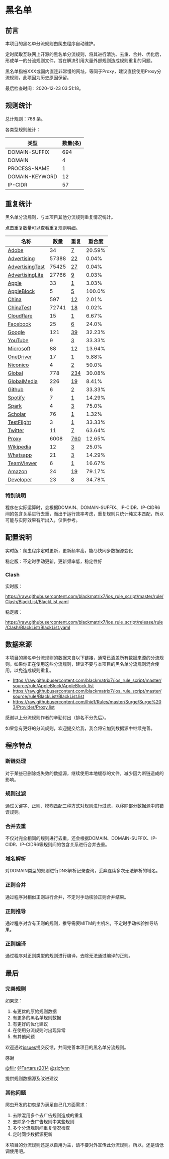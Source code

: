 # 黑名单

## 前言

本项目的黑名单分流规则由爬虫程序自动维护。

定时爬取互联网上开源的黑名单分流规则，将其进行清洗、去重、合并、优化后，形成单一的分流规则文件，旨在解决引用大量外部规则造成规则重复的问题。

黑名单指被XXX或国内直连非常慢的网址，等同于Proxy，建议直接使用Proxy分流规则，此项因为历史原因保留。



最后检查时间：2020-12-23 03:51:18。

## 规则统计

总计规则：768 条。

各类型规则统计：

| 类型 | 数量(条) |
| ---- | ---- |
| DOMAIN-SUFFIX | 694 |
| DOMAIN | 4 |
| PROCESS-NAME | 1 |
| DOMAIN-KEYWORD | 12 |
| IP-CIDR | 57 |
## 重复统计

黑名单分流规则，与本项目其他分流规则重复情况统计。

点击重复数量可以查看重复规则明细。

| 名称 | 数量 | 重复 | 重合度 |
| ---- | ---- | ---- | ------ |
|  [Adobe](https://github.com/blackmatrix7/ios_rule_script/tree/master/rule/Clash/Adobe)    | 34   | [7](https://raw.githubusercontent.com/blackmatrix7/ios_rule_script/master/rule/Clash/BlackList/Repeat.list)   |   20.59% |
|  [Advertising](https://github.com/blackmatrix7/ios_rule_script/tree/master/rule/Clash/Advertising)    | 57388   | [22](https://raw.githubusercontent.com/blackmatrix7/ios_rule_script/master/rule/Clash/BlackList/Repeat.list)   |   0.04% |
|  [AdvertisingTest](https://github.com/blackmatrix7/ios_rule_script/tree/master/rule/Clash/AdvertisingTest)    | 75425   | [27](https://raw.githubusercontent.com/blackmatrix7/ios_rule_script/master/rule/Clash/BlackList/Repeat.list)   |   0.04% |
|  [AdvertisingLite](https://github.com/blackmatrix7/ios_rule_script/tree/master/rule/Clash/AdvertisingLite)    | 27766   | [9](https://raw.githubusercontent.com/blackmatrix7/ios_rule_script/master/rule/Clash/BlackList/Repeat.list)   |   0.03% |
|  [Apple](https://github.com/blackmatrix7/ios_rule_script/tree/master/rule/Clash/Apple)    | 33   | [1](https://raw.githubusercontent.com/blackmatrix7/ios_rule_script/master/rule/Clash/BlackList/Repeat.list)   |   3.03% |
|  [AppleBlock](https://github.com/blackmatrix7/ios_rule_script/tree/master/rule/Clash/AppleBlock)    | 5   | [5](https://raw.githubusercontent.com/blackmatrix7/ios_rule_script/master/rule/Clash/BlackList/Repeat.list)   |   100.0% |
|  [China](https://github.com/blackmatrix7/ios_rule_script/tree/master/rule/Clash/China)    | 597   | [12](https://raw.githubusercontent.com/blackmatrix7/ios_rule_script/master/rule/Clash/BlackList/Repeat.list)   |   2.01% |
|  [ChinaTest](https://github.com/blackmatrix7/ios_rule_script/tree/master/rule/Clash/ChinaTest)    | 72741   | [18](https://raw.githubusercontent.com/blackmatrix7/ios_rule_script/master/rule/Clash/BlackList/Repeat.list)   |   0.02% |
|  [Cloudflare](https://github.com/blackmatrix7/ios_rule_script/tree/master/rule/Clash/Cloudflare)    | 15   | [1](https://raw.githubusercontent.com/blackmatrix7/ios_rule_script/master/rule/Clash/BlackList/Repeat.list)   |   6.67% |
|  [Facebook](https://github.com/blackmatrix7/ios_rule_script/tree/master/rule/Clash/Facebook)    | 25   | [6](https://raw.githubusercontent.com/blackmatrix7/ios_rule_script/master/rule/Clash/BlackList/Repeat.list)   |   24.0% |
|  [Google](https://github.com/blackmatrix7/ios_rule_script/tree/master/rule/Clash/Google)    | 121   | [39](https://raw.githubusercontent.com/blackmatrix7/ios_rule_script/master/rule/Clash/BlackList/Repeat.list)   |   32.23% |
|  [YouTube](https://github.com/blackmatrix7/ios_rule_script/tree/master/rule/Clash/YouTube)    | 9   | [3](https://raw.githubusercontent.com/blackmatrix7/ios_rule_script/master/rule/Clash/BlackList/Repeat.list)   |   33.33% |
|  [Microsoft](https://github.com/blackmatrix7/ios_rule_script/tree/master/rule/Clash/Microsoft)    | 88   | [12](https://raw.githubusercontent.com/blackmatrix7/ios_rule_script/master/rule/Clash/BlackList/Repeat.list)   |   13.64% |
|  [OneDriver](https://github.com/blackmatrix7/ios_rule_script/tree/master/rule/Clash/OneDriver)    | 17   | [1](https://raw.githubusercontent.com/blackmatrix7/ios_rule_script/master/rule/Clash/BlackList/Repeat.list)   |   5.88% |
|  [Niconico](https://github.com/blackmatrix7/ios_rule_script/tree/master/rule/Clash/Niconico)    | 4   | [2](https://raw.githubusercontent.com/blackmatrix7/ios_rule_script/master/rule/Clash/BlackList/Repeat.list)   |   50.0% |
|  [Global](https://github.com/blackmatrix7/ios_rule_script/tree/master/rule/Clash/Global)    | 778   | [234](https://raw.githubusercontent.com/blackmatrix7/ios_rule_script/master/rule/Clash/BlackList/Repeat.list)   |   30.08% |
|  [GlobalMedia](https://github.com/blackmatrix7/ios_rule_script/tree/master/rule/Clash/GlobalMedia)    | 226   | [19](https://raw.githubusercontent.com/blackmatrix7/ios_rule_script/master/rule/Clash/BlackList/Repeat.list)   |   8.41% |
|  [Github](https://github.com/blackmatrix7/ios_rule_script/tree/master/rule/Clash/Github)    | 6   | [2](https://raw.githubusercontent.com/blackmatrix7/ios_rule_script/master/rule/Clash/BlackList/Repeat.list)   |   33.33% |
|  [Spotify](https://github.com/blackmatrix7/ios_rule_script/tree/master/rule/Clash/Spotify)    | 7   | [1](https://raw.githubusercontent.com/blackmatrix7/ios_rule_script/master/rule/Clash/BlackList/Repeat.list)   |   14.29% |
|  [Spark](https://github.com/blackmatrix7/ios_rule_script/tree/master/rule/Clash/Spark)    | 4   | [3](https://raw.githubusercontent.com/blackmatrix7/ios_rule_script/master/rule/Clash/BlackList/Repeat.list)   |   75.0% |
|  [Scholar](https://github.com/blackmatrix7/ios_rule_script/tree/master/rule/Clash/Scholar)    | 76   | [1](https://raw.githubusercontent.com/blackmatrix7/ios_rule_script/master/rule/Clash/BlackList/Repeat.list)   |   1.32% |
|  [TestFlight](https://github.com/blackmatrix7/ios_rule_script/tree/master/rule/Clash/TestFlight)    | 3   | [1](https://raw.githubusercontent.com/blackmatrix7/ios_rule_script/master/rule/Clash/BlackList/Repeat.list)   |   33.33% |
|  [Twitter](https://github.com/blackmatrix7/ios_rule_script/tree/master/rule/Clash/Twitter)    | 11   | [7](https://raw.githubusercontent.com/blackmatrix7/ios_rule_script/master/rule/Clash/BlackList/Repeat.list)   |   63.64% |
|  [Proxy](https://github.com/blackmatrix7/ios_rule_script/tree/master/rule/Clash/Proxy)    | 6008   | [760](https://raw.githubusercontent.com/blackmatrix7/ios_rule_script/master/rule/Clash/BlackList/Repeat.list)   |   12.65% |
|  [Wikipedia](https://github.com/blackmatrix7/ios_rule_script/tree/master/rule/Clash/Wikipedia)    | 12   | [3](https://raw.githubusercontent.com/blackmatrix7/ios_rule_script/master/rule/Clash/BlackList/Repeat.list)   |   25.0% |
|  [Whatsapp](https://github.com/blackmatrix7/ios_rule_script/tree/master/rule/Clash/Whatsapp)    | 21   | [3](https://raw.githubusercontent.com/blackmatrix7/ios_rule_script/master/rule/Clash/BlackList/Repeat.list)   |   14.29% |
|  [TeamViewer](https://github.com/blackmatrix7/ios_rule_script/tree/master/rule/Clash/TeamViewer)    | 6   | [1](https://raw.githubusercontent.com/blackmatrix7/ios_rule_script/master/rule/Clash/BlackList/Repeat.list)   |   16.67% |
|  [Amazon](https://github.com/blackmatrix7/ios_rule_script/tree/master/rule/Clash/Amazon)    | 24   | [19](https://raw.githubusercontent.com/blackmatrix7/ios_rule_script/master/rule/Clash/BlackList/Repeat.list)   |   79.17% |
|  [Developer](https://github.com/blackmatrix7/ios_rule_script/tree/master/rule/Clash/Developer)    | 23   | [8](https://raw.githubusercontent.com/blackmatrix7/ios_rule_script/master/rule/Clash/BlackList/Repeat.list)   |   34.78% |
### 特别说明
程序在实际运算时，会根据DOMAIN、DOMAIN-SUFFIX、IP-CIDR、IP-CIDR6间的包含关系进行去重，而出于运行效率考虑，重复规则只统计纯文本匹配，所以可能与实际效果有所出入，仅供参考。

## 配置说明

实时版：爬虫程序定时更新，更新频率高，能尽快同步数据源变化

稳定版：不定时手动更新，更新频率低，稳定性好

### Clash 
实时版：

https://raw.githubusercontent.com/blackmatrix7/ios_rule_script/master/rule/Clash/BlackList/BlackList.yaml

稳定版：

https://raw.githubusercontent.com/blackmatrix7/ios_rule_script/release/rule/Clash/BlackList/BlackList.yaml

## 数据来源

本项目的黑名单分流规则的数据来自以下链接，通常已涵盖所有数据来源的分流规则。如果你正在使用这些分流规则，建议不要与本项目的黑名单分流规则混合使用，以免造成规则重复。

- https://raw.githubusercontent.com/blackmatrix7/ios_rule_script/master/source/rule/AppleBlock/AppleBlock.list
- https://raw.githubusercontent.com/blackmatrix7/ios_rule_script/master/source/rule/BlackList/BlackList.list
- https://raw.githubusercontent.com/lhie1/Rules/master/Surge/Surge%203/Provider/Proxy.list


感谢以上分流规则作者的辛勤付出（排名不分先后）。

如果您有更好的分流规则，欢迎提交给我，我会将它加到数据源中继续完善。

## 程序特点

### 断链处理

对于某些已删除或失效的数据源，继续使用本地缓存的文件，减少因为断链造成的影响。

### 规则过滤

通过关键字、正则、模糊匹配三种方式对规则进行过滤，以移除部分数据源中的错误规则。

### 合并去重

不仅对完全相同的规则进行去重，还会根据DOMAIN、DOMAIN-SUFFIX、IP-CIDR、IP-CIDR6等规则间的包含关系进行合并去重。

### 域名解析

对DOMAIN类型的规则进行DNS解析记录查询，丢弃连续多次无法解析的域名。

### 正则合并

通过程序对相似正则进行合并，不定时手动核验正则合并结果。

### 正则推导

通过程序对含有正则的规则，推导需要MITM的主机名，不定时手动核验推导结果。

### 正则编译

通过程序对正则类型的规则进行编译，去除无法通过编译的正则。

## 最后

### 完善规则

如果您：

1. 有更优的原始规则数据
2. 有更多的黑名单规则数据
3. 有更好的优化建议
4. 在使用分流规则时出现异常
5. 有其他问题

欢迎通过[issues](https://github.com/blackmatrix7/ios_rule_script/issues/new)提交反馈，共同完善本项目的黑名单分流规则。

感谢

[@fiiir](https://github.com/fiiir) [@Tartarus2014](https://github.com/Tartarus2014) [@zjcfynn](https://github.com/zjcfynn) 

提供规则数据源及改进建议

### 其他问题

爬虫开发的初衷是为满足自己几方面需求：

1. 去除混用多个去广告规则造成的重复
2. 去除多个去广告规则中某些规则
3. 多个分流规则间重复情况检查
4. 定时同步数据源更新

本项目的分流规则还是以自用为主，请不要对外宣传此分流规则。所以，还是请低调使用吧。